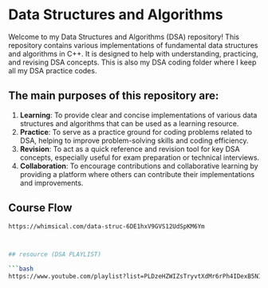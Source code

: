 # Data Structures and Algorithms

Welcome to my Data Structures and Algorithms (DSA) repository! This repository contains various implementations of fundamental data structures and algorithms in C++. It is designed to help with understanding, practicing, and revising DSA concepts. This is also my DSA coding folder where I keep all my DSA practice codes.

## The main purposes of this repository are:

1. **Learning**: To provide clear and concise implementations of various data structures and algorithms that can be used as a learning resource.
2. **Practice**: To serve as a practice ground for coding problems related to DSA, helping to improve problem-solving skills and coding efficiency.
3. **Revision**: To act as a quick reference and revision tool for key DSA concepts, especially useful for exam preparation or technical interviews.
4. **Collaboration**: To encourage contributions and collaborative learning by providing a platform where others can contribute their implementations and improvements.


## Course Flow

```bash
https://whimsical.com/data-struc-6DE1hxV9GVS12UdSpKM6Ym



## resource (DSA PLAYLIST)

```bash
https://www.youtube.com/playlist?list=PLDzeHZWIZsTryvtXdMr6rPh4IDexB5NIA
